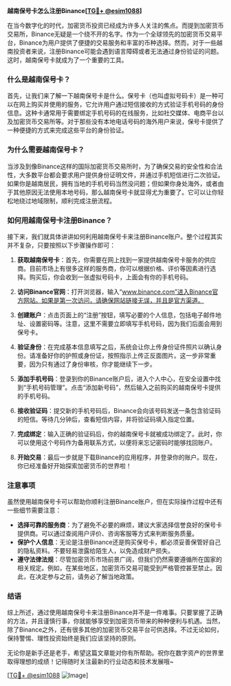**越南保号卡怎么注册Binance[[TG💪+ @esim1088](https://t.me/s/esim1088)]**

在当今数字化的时代，加密货币投资已经成为许多人关注的焦点。而提到加密货币交易所，Binance无疑是一个绕不开的名字。作为一个全球领先的加密货币交易平台，Binance为用户提供了便捷的交易服务和丰富的币种选择。然而，对于一些越南投资者来说，注册Binance可能会遇到语言障碍或者无法通过身份验证的问题。这时，越南保号卡就成为了一个重要的工具。

### 什么是越南保号卡？

首先，让我们来了解一下越南保号卡是什么。保号卡（也叫虚拟号码卡）是一种可以在网上购买并使用的服务，它允许用户通过短信接收的方式验证手机号码的身份信息。这种卡通常用于需要绑定手机号码的在线服务，比如社交媒体、电商平台以及加密货币交易所等。对于那些没有本地电话号码的海外用户来说，保号卡提供了一种便捷的方式来完成这些平台的身份验证。

### 为什么需要越南保号卡？

当涉及到像Binance这样的国际加密货币交易所时，为了确保交易的安全性和合法性，大多数平台都会要求用户提供身份证明文件，并通过手机短信进行二次验证。如果你是越南居民，拥有当地的手机号码当然没问题；但如果你身处海外，或者由于其他原因无法使用本地号码，那么越南保号卡就显得尤为重要了。它可以让你轻松地绕过地域限制，顺利完成注册流程。

### 如何用越南保号卡注册Binance？

接下来，我们就具体讲讲如何利用越南保号卡来注册Binance账户。整个过程其实并不复杂，只要按照以下步骤操作即可：

1. **获取越南保号卡**：首先，你需要在网上找到一家提供越南保号卡服务的供应商。目前市场上有很多这样的服务商，你可以根据价格、评价等因素进行选择。购买后，你会收到一张虚拟号码卡，上面会有你的手机号码。

2. **访问Binance官网**：打开浏览器，输入“www.binance.com”进入Binance官方网站。如果是第一次访问，请确保网站链接无误，并且是官方渠道。

3. **创建账户**：点击页面上的“注册”按钮，填写必要的个人信息，包括电子邮件地址、设置密码等。注意，这里不需要立即填写手机号码，因为我们后面会用到保号卡。

4. **验证身份**：在完成基本信息填写之后，系统会让你上传身份证件照片以确认身份。请准备好你的护照或身份证，按照指示上传正反面图片。这一步非常重要，因为只有通过了身份审核，你才能继续下一步。

5. **添加手机号码**：登录到你的Binance账户后，进入个人中心，在安全设置中找到“手机号码管理”。点击“添加新号码”，然后输入之前购买的越南保号卡提供的手机号码。

6. **接收验证码**：提交新的手机号码后，Binance会向该号码发送一条包含验证码的短信。等待几分钟后，查看短信内容，并将验证码填入指定位置。

7. **完成绑定**：输入正确的验证码后，你的越南保号卡就被成功绑定了。此时，你可以使用这个号码作为备用联系方式，以便将来忘记密码时能够找回账户。

8. **开始交易**：最后一步就是下载Binance的应用程序，并登录你的账户。现在，你已经准备好开始探索加密货币的世界啦！

### 注意事项

虽然使用越南保号卡可以帮助你顺利注册Binance账户，但在实际操作过程中还有一些细节需要注意：

- **选择可靠的服务商**：为了避免不必要的麻烦，建议大家选择信誉良好的保号卡提供商。可以通过查阅用户评价、咨询客服等方式来判断服务质量。
- **保护个人信息**：无论是注册Binance还是购买保号卡，都必须妥善保管好自己的隐私资料。不要轻易泄露给陌生人，以免造成财产损失。
- **遵守法律法规**：尽管加密货币市场前景广阔，但我们仍然需要遵循所在国家的相关规定。例如，在某些地区，加密货币交易可能受到严格管控甚至禁止。因此，在决定参与之前，请务必了解当地政策。

### 结语

综上所述，通过使用越南保号卡来注册Binance并不是一件难事。只要掌握了正确的方法，并且谨慎行事，你就能够享受到加密货币带来的种种便利与机遇。当然，除了Binance之外，还有很多其他的加密货币交易平台可供选择。不过无论如何，保持警惕、理性投资始终是我们应该坚持的原则。

无论你是新手还是老手，希望这篇文章能对你有所帮助。祝你在数字资产的世界里取得理想的成绩！记得随时关注最新的行业动态和技术发展哦~

[[TG💪+ @esim1088](https://t.me/s/esim1088) ![Image](https://i.postimg.cc/4NQfJmqS/Snipaste-2025-05-13-00-14-12.png)]